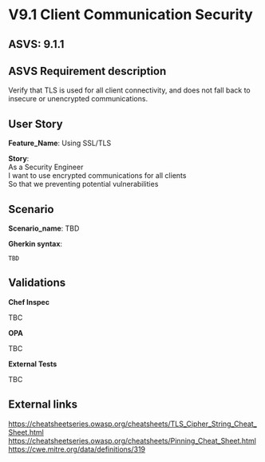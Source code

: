 # V9.1 Client Communication Security

## ASVS: 9.1.1

## ASVS Requirement description

Verify that TLS is used for all client connectivity, and does not
fall back to insecure or unencrypted communications.

## User Story

**Feature_Name**: Using SSL/TLS

**Story**:\
As a Security Engineer\
I want to use encrypted communications for all clients\
So that we preventing potential vulnerabilities

## Scenario

**Scenario_name**: TBD

**Gherkin syntax**:

```gherkin
TBD
```

## Validations

**Chef Inspec**

TBC

**OPA**

TBC

**External Tests**

TBC

## External links

<https://cheatsheetseries.owasp.org/cheatsheets/TLS_Cipher_String_Cheat_Sheet.html> \
<https://cheatsheetseries.owasp.org/cheatsheets/Pinning_Cheat_Sheet.html> \
<https://cwe.mitre.org/data/definitions/319>
